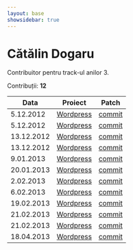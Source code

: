 ```yaml
---
layout: base
showsidebar: true
---
```


# Cătălin Dogaru

Contribuitor pentru track-ul anilor 3.

Contribuții: **12**

|Data |Proiect | Patch |
|-----|--------|-------|
| 5.12.2012|[Wordpress][wordpress]|[commit](http://core.trac.wordpress.org/ticket/22667)|
| 5.12.2012|[Wordpress][wordpress]|[commit](http://core.trac.wordpress.org/ticket/22693)|
|13.12.2012|[Wordpress][wordpress]|[commit](http://core.trac.wordpress.org/ticket/19159)|
|13.12.2012|[Wordpress][wordpress]|[commit](http://core.trac.wordpress.org/ticket/22839)|
| 9.01.2013|[Wordpress][wordpress]|[commit](http://core.trac.wordpress.org/ticket/22975)|
|20.01.2013|[Wordpress][wordpress]|[commit](http://core.trac.wordpress.org/ticket/23120)|
| 2.02.2013|[Wordpress][wordpress]|[commit](https://github.com/cdog/avatar-manager)|
| 6.02.2013|[Wordpress][wordpress]|[commit](http://core.trac.wordpress.org/ticket/14979)|
|19.02.2013|[Wordpress][wordpress]|[commit](http://wp.tutsplus.com/tutorials/plugins/how-to-create-a-wordpress-avatar-management-plugin-from-scratch-getting-started/)|
|21.02.2013|[Wordpress][wordpress]|[commit](http://core.trac.wordpress.org/ticket/23558)|
|21.02.2013|[Wordpress][wordpress]|[commit](http://wp.tutsplus.com/tutorials/plugins/how-to-create-a-wordpress-avatar-management-plugin-from-scratch-finishing-touches/)|
|18.04.2013|[Wordpress][wordpress]|[commit](http://core.trac.wordpress.org/ticket/22058)|

[wordpress]: http://wordpress.org/ "Wordpress"
